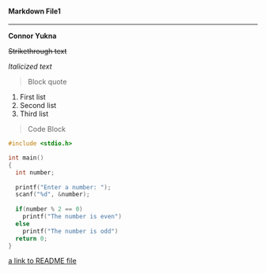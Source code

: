 #### Markdown File1
-------------------

__Connor Yukna__

~~Strikethrough text~~

*Italicized text*

> Block quote

1. First list
1. Second list
1. Third list

> Code Block
```c
#include <stdio.h>

int main()
{
  int number;
  
  printf("Enter a number: ");
  scanf("%d", &number);
  
  if(number % 2 == 0)
    printf("The number is even")
  else
    printf("The number is odd")
  return 0;
}
```


[a link to README file](README.md)
